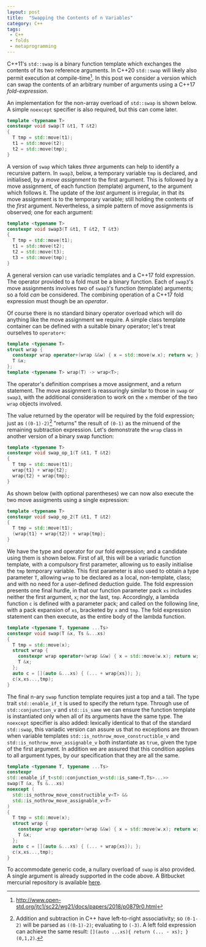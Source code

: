 ```yaml
---
layout: post
title:  "Swapping the Contents of n Variables"
category: C++ 
tags:
 - C++
 - folds
 - metaprogramming
---
```


C++11's `std::swap` is a binary function template which exchanges the contents of its two reference arguments. In C++20 `std::swap` will likely also permit execution at compile-time[^1]. In this post we consider a version which can swap the contents of an arbitrary number of arguments using a C++17 *fold-expression*.

An implementation for the non-array overload of `std::swap` is shown below. A simple `noexcept` specifier is also required, but this can come later.

```cpp
template <typename T>
constexpr void swap(T &t1, T &t2)
{
  T tmp = std::move(t1);
  t1 = std::move(t2);
  t2 = std::move(tmp);
}
```

A version of `swap` which takes *three* arguments can help to identify a recursive pattern. In `swap3`, below, a temporary variable `tmp` is declared, and initialised, by a *move assignment* to the first argument. This is followed by a move assignment, of each function (template) argument, to the argument which follows it. The update of the *last* argument is irregular, in that its move assignment is to the temporary variable; still holding the contents of the *first* argument. Nevertheless, a simple pattern of move assignments is observed; one for each argument:

```cpp
template <typename T>
constexpr void swap3(T &t1, T &t2, T &t3)
{
  T tmp = std::move(t1);
  t1 = std::move(t2);
  t2 = std::move(t3);
  t3 = std::move(tmp);
}
```

A general version can use variadic templates and a C++17 fold expression. The operator provided to a fold must be a binary function. Each of `swap3`'s move assignments involves *two* of `swap3`'s function (template) arguments; so a fold *can* be considered. The combining operation of a C++17 fold expression must though be an *operator*.

Of course there is no standard binary operator overload which will do anything like the move assignment we require. A simple class template container can be defined with a suitable binary operator; let's treat ourselves to `operator+`:

```cpp
template <typename T>
struct wrap {
  constexpr wrap operator+(wrap &&w) { x = std::move(w.x); return w; }
  T &x;
};
template <typename T> wrap(T) -> wrap<T>;
```

The operator's definition comprises a move assignment, and a return statement. The move assignment is reassuringly similar to those in `swap` or `swap3`, with the additional consideration to work on the `x` member of the two `wrap` objects involved.

The value returned by the operator will be required by the fold expression; just as `((0-1)-2)`[^2] "returns" the result of `(0-1)` as the minuend of the remaining subtraction expression. Let's demonstrate the `wrap` class in another version of a binary swap function:

```cpp
template <typename T>
constexpr void swap_op_1(T &t1, T &t2)
{
  T tmp = std::move(t1);
  wrap{t1} + wrap{t2};
  wrap{t2} + wrap{tmp};
}
```

As shown below (with optional parentheses) we can now also execute the two move assigments using a single expression:

```cpp
template <typename T>
constexpr void swap_op_2(T &t1, T &t2)
{
  T tmp = std::move(t1);
  (wrap{t1} + wrap{t2}) + wrap{tmp};
}
```

We have the type and operator for our fold expression; and a candidate using them is shown below. First of all, this will be a variadic function template, with a compulsory first parameter, allowing us to easily initialise the `tmp` temporary variable. This first parameter is also used to obtain a type parameter `T`, allowing `wrap` to be declared as a local, non-template, class; and with no need for a user-defined deduction guide. The fold expression presents one final hurdle, in that our function parameter pack `xs` includes neither the first argument, `x`; nor the last, `tmp`. Accordingly, a lambda function `c` is defined with a parameter pack; and called on the following line, with a pack expansion of `xs`, bracketed by `x` and `tmp`. The fold expression statement can then execute, as the entire body of the lambda function.


```cpp
template <typename T, typename ...Ts>
constexpr void swap(T &x, Ts &...xs)
{
  T tmp = std::move(x);
  struct wrap {
    constexpr wrap operator+(wrap &&w) { x = std::move(w.x); return w; }
    T &x;
  };
  auto c = [](auto &...xs) { (... + wrap{xs}); };
  c(x,xs...,tmp);
}
```

The final n-ary `swap` function template requires just a top and a tail. The type trait `std::enable_if_t` is used to specify the return type. Through use of `std::conjunction_v` and `std::is_same` we can ensure the function template is instantiated only when all of its arguments have the same type. The `noexcept` specifier is also added: lexically identical to that of the standard `std::swap`, this variadic version can assure us that no exceptions are thrown when variable templates `std::is_nothrow_move_constructible_v` and `std::is_nothrow_move_assignable_v` both instantiate as `true`, given the type of the first argument. In addition we are assured that this condition applies to all argument types, by our specification that they are all the same.


```cpp
template <typename T, typename ...Ts>
constexpr
std::enable_if_t<std::conjunction_v<std::is_same<T,Ts>...>>
swap(T &x, Ts &...xs)
noexcept (
  std::is_nothrow_move_constructible_v<T> &&
  std::is_nothrow_move_assignable_v<T>
)
{
  T tmp = std::move(x);
  struct wrap {
    constexpr wrap operator+(wrap &&w) { x = std::move(w.x); return w; }
    T &x;
  };
  auto c = [](auto &...xs) { (... + wrap{xs}); };
  c(x,xs...,tmp);
}
```

To accommodate generic code, a nullary overload of `swap` is also provided. A single argument is already supported in the code above. A Bitbucket mercurial repository is available [here](https://bitbucket.org/pgk/nary-swap).

[^1]: http://www.open-std.org/jtc1/sc22/wg21/docs/papers/2018/p0879r0.html
[^2]: Addition and subtraction in C++ have left-to-right associativity; so `(0-1-2)` will be parsed as `((0-1)-2)`; evaluating to `(-3)`. A left fold expression can achieve the same result: `[](auto ...xs){ return (... - xs); }(0,1,2)`.
